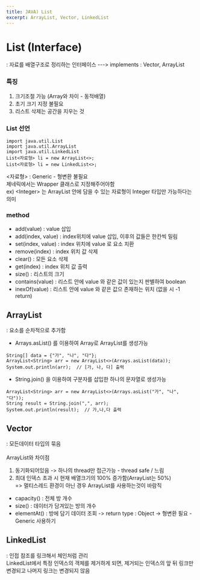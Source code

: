```yaml
---
title: JAVA) List
excerpt: ArrayList, Vector, LinkedList
---
```


# List (Interface)
: 자료를 배열구조로 정리하는 인터페이스 ---> implements : Vector, ArrayList  

### 특징
1. 크기조절 가능 (Array와 차이 - 동적배열)
2. 초기 크기 지정 불필요
3. 리스트 삭제는 공간을 지우는 것

### List 선언
```
import java.util.List  
import java.util.ArrayList  
import java.util.LinkedList  
List<자료형> li = new ArrayList<>;
List<자료형> li = new LinkedList<>;
```

\<자료형\> : Generic - 형변환 불필요  
제네릭에서는 Wrapper 클래스로 지정해주어야함  
ex) \<Integer\> 는 ArrayList 안에 담을 수 있는 자료형이 Integer 타입만 가능하다는 의미  

### method
- add(value) : value 삽입
- add(index, value) : index위치에 value 삽입, 이후의 값들은 한칸씩 밀림  
- set(index, value) : index 위치에 value 로 요소 치환
- remove(index) : index 위치 값 삭제
- clear() : 모든 요소 삭제
- get(index) : index 위치 값 출력
- size() : 리스트의 크기
- contains(value) : 리스트 안에 value 와 같은 값이 있는지 판별하여 boolean
- inexOf(value) : 리스트 안에 value 와 같은 값으 존재하는 위치 (없을 시 -1 return)

## ArrayList
: 요소를 순차적으로 추가함
- Arrays.asList() 를 이용하여 Array로 ArrayList를 생성가능
```
String[] data = {"가", "나", "다"};
ArrayList<String> arr = new ArrayList<>(Arrays.asList(data));
System.out.println(arr);  // [가, 나, 다] 출력
```
- String.join() 을 이용하여 구분자를 삽입한 하나의 문자열로 생성가능
```
ArrayList<String> arr = new ArrayList<>(Arrays.asList("가", "나", "다"));
String result = String.join(",", arr);
System.out.println(result);  // 가,나,다 출력
```

## Vector
: 모든데이터 타입의 묶음 <br/><br/>
ArrayList와 차이점  
1. 동기화되어있음 -> 하나의 thread만 접근가능 - thread safe / 느림
2. 최대 인덱스 초과 시 현재 배열크기의 100% 증가함(ArrayList는  50%)  
=> 멀티스레드 환경이 아닌 경우 ArrayList를 사용하는것이 바람직  

- capacity() : 전체 방 개수
- size() : 데이터가 담겨있는 방의 개수
- elementAt() : 방에 담기 데이터 조회 -> return type : Object -> 형변환 필요 - Generic 사용하기 

## LinkedList
: 인접 참조를 링크해서 체인처럼 관리  
LinkedList에서 특정 인덱스의 객체를 제거하게 되면, 제거되는 인덱스의 앞 뒤 링크만 변경되고 나머지 링크는 변경되지 않음 <br/>
